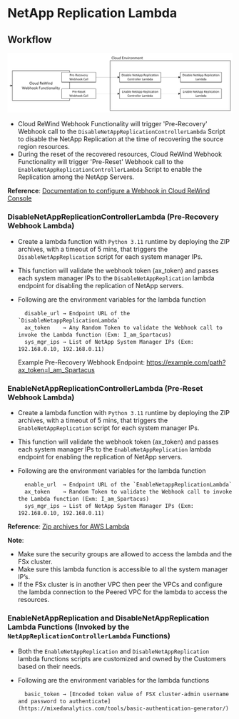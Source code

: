 # NetApp Replication Lambda

## Workflow

![NetApp Replication Workflow](netapp-replication-workflow.jpeg)


- Cloud ReWind Webhook Functionality will trigger 'Pre-Recovery' Webhook call to the `DisableNetAppReplicationControllerLambda` Script to disable the NetApp Replication at the time of recovering the source region resources.
- During the reset of the recovered resources, Cloud ReWind Webhook Functionality will trigger 'Pre-Reset' Webhook call to the `EnableNetAppReplicationControllerLambda` Script to enable the Replication among the NetApp Servers.

**Reference**: [Documentation to configure a Webhook in Cloud ReWind Console](https://documentation.commvault.com/cloud_rewind/webhooks.html)


### DisableNetAppReplicationControllerLambda (Pre-Recovery Webhook Lambda)
- Create a lambda function with `Python 3.11` runtime by deploying the ZIP archives, with a timeout of 5 mins, that triggers the `DisableNetAppReplication` script for each system manager IPs.
- This function will validate the webhook token (ax_token) and passes each system manager IPs to the `DisableNetAppReplication` lambda endpoint for disabling the replication of NetApp servers.
- Following are the environment variables for the lambda function

		disable_url → Endpoint URL of the `DisableNetappReplicationLambda`
		ax_token    → Any Random Token to validate the Webhook call to invoke the Lambda function (Exm: I_am_Spartacus)
		sys_mgr_ips → List of NetApp System Manager IPs (Exm: 192.168.0.10, 192.168.0.11)

	Example Pre-Recovery Webhook Endpoint: https://example.com/path?ax_token=I_am_Spartacus

### EnableNetAppReplicationControllerLambda (Pre-Reset Webhook Lambda)
- Create a lambda function with `Python 3.11` runtime by deploying the ZIP archives, with a timeout of 5 mins, that triggers the `EnableNetAppReplication` script for each system manager IPs.
- This function will validate the webhook token (ax_token) and passes each system manager IPs to the `EnableNetAppReplication` lambda endpoint for enabling the replication of NetApp servers.
- Following are the environment variables for the lambda function

		enable_url  → Endpoint URL of the `EnableNetappReplicationLambda`
		ax_token    → Random Token to validate the Webhook call to invoke the Lambda function (Exm: I_am_Spartacus)
		sys_mgr_ips → List of NetApp System Manager IPs (Exm: 192.168.0.10, 192.168.0.11)

**Reference**: [Zip archives for AWS Lambda](https://docs.aws.amazon.com/lambda/latest/dg/python-package.html#python-package-create-dependencies)

**Note**: 

- Make sure the security groups are allowed to access the lambda and the FSx cluster.
- Make sure this lambda function is accessible to all the system manager IP’s.
- If the FSx cluster is in another VPC then peer the VPCs and configure the lambda connection to the Peered VPC for the lambda to access the resources.


### EnableNetAppReplication and DisableNetAppReplication Lambda Functions (Invoked by the `NetAppReplicationControllerLambda` Functions)

- Both the `EnableNetAppReplication` and `DisableNetAppReplication` lambda functions scripts are customized and owned by the Customers based on their needs. 
- Following are the environment variables for the lambda functions

		basic_token → [Encoded token value of FSX cluster-admin username and password to authenticate](https://mixedanalytics.com/tools/basic-authentication-generator/)